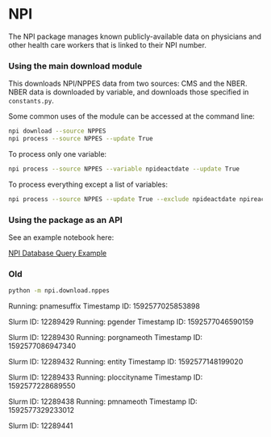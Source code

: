 # NPI

The NPI package manages known publicly-available data on physicians and other health care workers that is linked to their NPI number.


### Using the main download module

This downloads NPI/NPPES data from two sources: CMS and the NBER. NBER data is downloaded by variable, and downloads those specified in `constants.py`.

Some common uses of the module can be accessed at the command line:

```bash
npi download --source NPPES
npi process --source NPPES --update True
```

To process only one variable:

```bash
npi process --source NPPES --variable npideactdate --update True
```

To process everything except a list of variables:

```bash
npi process --source NPPES --update True --exclude npideactdate npireactdate 
```

### Using the package as an API

See an example notebook here:

[NPI Database Query Example](https://github.com/akilby/npi/blob/master/NPI%20Database%20Query%20Example.ipynb)


### Old

```bash
python -m npi.download.nppes
```

Running: pnamesuffix
Timestamp ID: 1592577025853898

Slurm ID: 12289429
Running: pgender
Timestamp ID: 1592577046590159

Slurm ID: 12289430
Running: porgnameoth
Timestamp ID: 1592577086947340

Slurm ID: 12289432
Running: entity
Timestamp ID: 1592577148199020

Slurm ID: 12289433
Running: ploccityname
Timestamp ID: 1592577228689550

Slurm ID: 12289438
Running: pmnameoth
Timestamp ID: 1592577329233012

Slurm ID: 12289441
